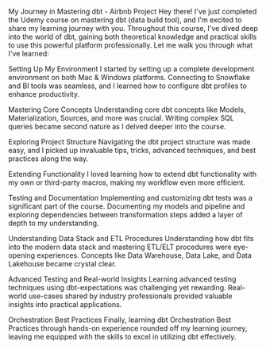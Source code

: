 My Journey in Mastering dbt - Airbnb Project
Hey there! I've just completed the Udemy course on mastering dbt (data build tool), and I'm excited to share my learning journey with you. Throughout this course, I've dived deep into the world of dbt, gaining both theoretical knowledge and practical skills to use this powerful platform professionally. Let me walk you through what I've learned:

Setting Up My Environment
I started by setting up a complete development environment on both Mac & Windows platforms. Connecting to Snowflake and BI tools was seamless, and I learned how to configure dbt profiles to enhance productivity.

Mastering Core Concepts
Understanding core dbt concepts like Models, Materialization, Sources, and more was crucial. Writing complex SQL queries became second nature as I delved deeper into the course.

Exploring Project Structure
Navigating the dbt project structure was made easy, and I picked up invaluable tips, tricks, advanced techniques, and best practices along the way.

Extending Functionality
I loved learning how to extend dbt functionality with my own or third-party macros, making my workflow even more efficient.

Testing and Documentation
Implementing and customizing dbt tests was a significant part of the course. Documenting my models and pipeline and exploring dependencies between transformation steps added a layer of depth to my understanding.

Understanding Data Stack and ETL Procedures
Understanding how dbt fits into the modern data stack and mastering ETL/ELT procedures were eye-opening experiences. Concepts like Data Warehouse, Data Lake, and Data Lakehouse became crystal clear.

Advanced Testing and Real-world Insights
Learning advanced testing techniques using dbt-expectations was challenging yet rewarding. Real-world use-cases shared by industry professionals provided valuable insights into practical applications.

Orchestration Best Practices
Finally, learning dbt Orchestration Best Practices through hands-on experience rounded off my learning journey, leaving me equipped with the skills to excel in utilizing dbt effectively.
